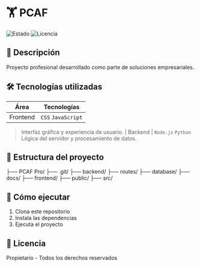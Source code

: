 # 🏋️ PCAF   
![Estado](https://img.shields.io/badge/ESTADO-EN%20DESARROLLO-yellow) ![Licencia](https://img.shields.io/badge/LICENCIA-PROPIETARIO-red)  

## 📌 Descripción
Proyecto profesional desarrollado como parte de soluciones empresariales.

## 🛠 Tecnologías utilizadas
| Área       | Tecnologías |
|------------|-------------|
| Frontend | `CSS` `JavaScript`  
> Interfaz gráfica y experiencia de usuario.
| Backend | `Node.js` `Python`  
> Lógica del servidor y procesamiento de datos.


## 📂 Estructura del proyecto
├── PCAF Pro/
    ├── .git/
    ├── backend/
        ├── routes/
    ├── database/
    ├── docs/
    ├── frontend/
        ├── public/
        ├── src/


## 🚀 Cómo ejecutar
1. Clona este repositorio
2. Instala las dependencias
3. Ejecuta el proyecto

## 📄 Licencia
Propietario - Todos los derechos reservados
